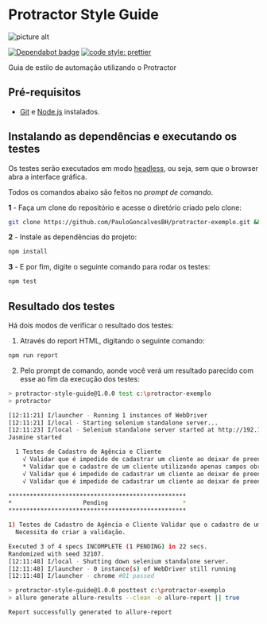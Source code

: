 # Protractor Style Guide

![picture alt](https://raw.githubusercontent.com/PauloGoncalvesBH/protractor-exemplo/a4417ae184a0d87587fbc0209634ef19affec7f4/images/protractor-pequeno.png)

[![Dependabot badge](https://camo.githubusercontent.com/1fe7004c016a5ab641008b9579409c784eaa1725/68747470733a2f2f696d672e736869656c64732e696f2f62616467652f446570656e6461626f742d656e61626c65642d626c75652e737667)](https://dependabot.com/)
[![code style: prettier](https://img.shields.io/badge/code_style-prettier-ff69b4.svg)](https://github.com/prettier/prettier)

 Guia de estilo de automação utilizando o Protractor

## Pré-requisitos

- [Git](https://git-scm.com/download/) e [Node.js](https://nodejs.org/en/download/) instalados.

## Instalando as dependências e executando os testes

 Os testes serão executados em modo [headless](https://developers.google.com/web/updates/2017/04/headless-chrome), ou seja, sem que o browser abra a interface gráfica.

 Todos os comandos abaixo são feitos no _prompt de comando_.

**1** - Faça um clone do repositório e acesse o diretório criado pelo clone:

```sh
git clone https://github.com/PauloGoncalvesBH/protractor-exemplo.git && cd protractor-exemplo
```

**2** - Instale as dependências do projeto:

```sh
npm install
```

**3** - E por fim, digite o seguinte comando para rodar os testes:

```sh
npm test
```

## Resultado dos testes

Há dois modos de verificar o resultado dos testes:

1. Através do report HTML, digitando o seguinte comando:

```sh
npm run report
```

2. Pelo prompt de comando, aonde você verá um resultado parecido com esse ao fim da execução dos testes:

```sh
> protractor-style-guide@1.0.0 test c:\protractor-exemplo
> protractor

[12:11:21] I/launcher - Running 1 instances of WebDriver
[12:11:21] I/local - Starting selenium standalone server...
[12:11:23] I/local - Selenium standalone server started at http://192.168.0.3:53861/wd/hub
Jasmine started

  1 Testes de Cadastro de Agência e Cliente
    √ Validar que é impedido de cadastrar um cliente ao deixar de preencher o campo obrigatório 'Nome Fantasia' (13 secs)
    * Validar que o cadastro de um cliente utilizando apenas campos obrigatórios é realizado com sucesso
    √ Validar que é impedido de cadastrar um cliente ao deixar de preencher todos os campos obrigatório (4 secs)
    √ Validar que é impedido de cadastrar um cliente ao deixar de preencher o campo obrigatório 'Razão Social' (4 secs)

**************************************************
*                    Pending                     *
**************************************************

1) Testes de Cadastro de Agência e Cliente Validar que o cadastro de um cliente utilizando apenas campos obrigatórios é realizado com sucesso
  Necessita de criar a validação.

Executed 3 of 4 specs INCOMPLETE (1 PENDING) in 22 secs.
Randomized with seed 32107.
[12:11:48] I/local - Shutting down selenium standalone server.
[12:11:48] I/launcher - 0 instance(s) of WebDriver still running
[12:11:48] I/launcher - chrome #01 passed

> protractor-style-guide@1.0.0 posttest c:\protractor-exemplo
> allure generate allure-results --clean -o allure-report || true

Report successfully generated to allure-report
```
